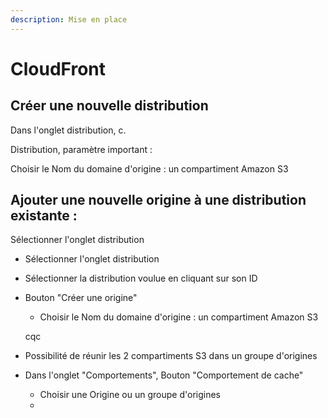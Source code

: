 ```yaml
---
description: Mise en place
---
```


# CloudFront

## Créer une nouvelle distribution

Dans l'onglet distribution, c.

Distribution, paramètre important : 

Choisir le Nom du domaine d'origine : un compartiment Amazon S3



## Ajouter une nouvelle origine à une distribution existante :

Sélectionner l'onglet distribution

* Sélectionner l'onglet distribution
* Sélectionner la distribution voulue en cliquant sur son ID
* Bouton "Créer une origine"

  * Choisir le Nom du domaine d'origine : un compartiment Amazon S3

  cqc

* Possibilité de réunir les 2 compartiments S3 dans un groupe d'origines
* Dans l'onglet "Comportements", Bouton "Comportement de cache"
  * Choisir une Origine ou un groupe d'origines
  * 






